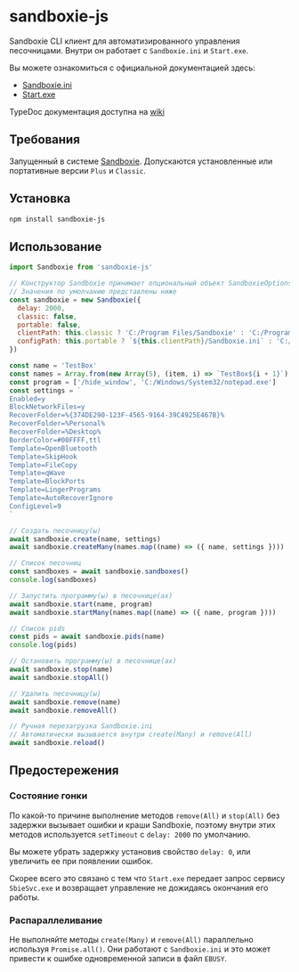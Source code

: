 # sandboxie-js

Sandboxie CLI клиент для автоматизированного управления песочницами. Внутри он работает с `Sandboxie.ini` и `Start.exe`.

Вы можете ознакомиться с официальной документацией здесь:

- [Sandboxie.ini](https://github.com/sandboxie-plus/sandboxie-docs/blob/main/Content/SandboxieIni.md)
- [Start.exe](https://github.com/sandboxie-plus/sandboxie-docs/blob/main/Content/StartCommandLine.md)

TypeDoc документация доступна на [wiki](https://github.com/vladislav-puzyrev/proxy-string-parser/wiki)

## Требования

Запущенный в системе [Sandboxie](https://github.com/sandboxie-plus/Sandboxie/releases/latest). Допускаются установленные
или портативные версии `Plus` и `Classic`.

## Установка

```bash
npm install sandboxie-js
```

## Использование

```javascript
import Sandboxie from 'sandboxie-js'

// Конструктор Sandboxie принимает опциональный объект SandboxieOptions
// Значения по умолчанию представлены ниже
const sandboxie = new Sandboxie({
  delay: 2000,
  classic: false,
  portable: false,
  clientPath: this.classic ? 'C:/Program Files/Sandboxie' : 'C:/Program Files/Sandboxie-Plus',
  configPath: this.portable ? `${this.clientPath}/Sandboxie.ini` : 'C:/Windows/Sandboxie.ini'
})

const name = 'TestBox'
const names = Array.from(new Array(5), (item, i) => `TestBox${i + 1}`)
const program = ['/hide_window', 'C:/Windows/System32/notepad.exe']
const settings = `
Enabled=y
BlockNetworkFiles=y
RecoverFolder=%{374DE290-123F-4565-9164-39C4925E467B}%
RecoverFolder=%Personal%
RecoverFolder=%Desktop%
BorderColor=#00FFFF,ttl
Template=OpenBluetooth
Template=SkipHook
Template=FileCopy
Template=qWave
Template=BlockPorts
Template=LingerPrograms
Template=AutoRecoverIgnore
ConfigLevel=9
`

// Создать песочницу(ы)
await sandboxie.create(name, settings)
await sandboxie.createMany(names.map((name) => ({ name, settings })))

// Список песочниц
const sandboxes = await sandboxie.sandboxes()
console.log(sandboxes)

// Запустить программу(ы) в песочнице(ах)
await sandboxie.start(name, program)
await sandboxie.startMany(names.map((name) => ({ name, program })))

// Список pids
const pids = await sandboxie.pids(name)
console.log(pids)

// Остановить программу(ы) в песочнице(ах)
await sandboxie.stop(name)
await sandboxie.stopAll()

// Удалить песочницу(ы)
await sandboxie.remove(name)
await sandboxie.removeAll()

// Ручная перезагрузка Sandboxie.ini
// Автоматически вызывается внутри create(Many) и remove(All)
await sandboxie.reload()
```

## Предостережения

### Состояние гонки

По какой-то причине выполнение методов `remove(All)` и `stop(All)` без задержки вызывает ошибки и краши Sandboxie,
поэтому внутри этих методов используется `setTimeout` с `delay: 2000` по умолчанию.

Вы можете убрать задержку установив свойство `delay: 0`, или увеличить ее при появлении ошибок.

Скорее всего это связано с тем что `Start.exe` передает запрос сервису `SbieSvc.exe` и возвращает управление не
дожидаясь окончания его работы.

### Распараллеливание

Не выполняйте методы `create(Many)` и `remove(All)` параллельно используя `Promise.all()`. Они работают
с `Sandboxie.ini` и это может привести к ошибке одновременной записи в файл `EBUSY`.
